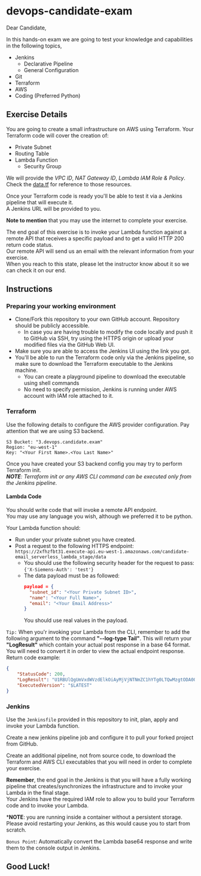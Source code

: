 # devops-candidate-exam

Dear Candidate, 

In this hands-on exam we are going to test your knowledge and capabilities in the following topics,

- Jenkins
  - Declarative Pipeline
  - General Configuration
- Git
- Terraform
- AWS
- Coding (Preferred Python)

## Exercise Details

You are going to create a small infrastructure on AWS using Terraform.
Your Terraform code will cover the creation of:

* Private Subnet
* Routing Table
* Lambda Function
  * Security Group

We will provide the *VPC ID*, *NAT Gateway ID*, *Lambda IAM Role & Policy*. \
Check the [data.tf](https://github.com/jerasioren/devops-candidate-exam/data.tf) for reference to those resources.

Once your Terraform code is ready you'll be able to test it via a Jenkins pipeline that will execute it. \
A Jenkins URL will be provided to you.

**Note to mention** that you may use the internet to complete your exercise.

The end goal of this exercise is to invoke your Lambda function against a remote API that receives a specific payload and to get a valid HTTP 200 return code status. \
Our remote API will send us an email with the relevant information from your exercise. \
When you reach to this state, please let the instructor know about it so we can check it on our end.

## Instructions

### Preparing your working environment 

* Clone/Fork this repository to your own GitHub account. Repository should be publicly accessible.
  * In case you are having trouble to modify the code locally and push it to GitHub via SSH, try using the HTTPS origin or upload your modified files via the GitHub Web UI.
* Make sure you are able to access the Jenkins UI using the link you got.
* You'll be able to run the Terraform code only via the Jenkins pipeline, so make sure to download the Terraform executable to the Jenkins machine. 
    * You can create a playground pipeline to download the executable using shell commands
    * No need to specify permission, Jenkins is running under AWS account with IAM role attached to it.

### **Terraform**

Use the following details to configure the AWS provider configuration. Pay attention that we are using S3 backend. 

```
S3 Bucket: "3.devops.candidate.exam"
Region: "eu-west-1"
Key: "<Your First Name>.<You Last Name>"
```

Once you have created your S3 backend config you may try to perform Terraform init. \
***NOTE**: Terraform init or any AWS CLI command can be executed only from the Jenkins pipeline.*

#### **Lambda Code**

You should write code that will invoke a remote API endpoint. \
You may use any language you wish, although we preferred it to be python.

Your Lambda function should:
- Run under your private subnet you have created.
- Post a request to the following HTTPS endpoint:
`https://2xfhzfbt31.execute-api.eu-west-1.amazonaws.com/candidate-email_serverless_lambda_stage/data`
  - You should use the following security header for the request to pass: \
  `{'X-Siemens-Auth': 'test'}` 
  - The data payload must be as followed:
    ```json
    payload = {
      "subnet_id": "<Your Private Subnet ID>",
      "name": "<Your Full Name>",
      "email": "<Your Email Address>"
    }
    ```
    You should use real values in the payload.

`Tip:` When you'r invoking your Lambda from the CLI, remember to add the following argument to the command **"--log-type Tail"**. This will return your **"LogResult"** which contain your actual post response in a base 64 format. You will need to convert it in order to view the actual endpoint response. \
Return code example:
```json
{
    "StatusCode": 200,
    "LogResult": "U1RBUlQgUmVxdWVzdElkOiAyMjVjNTNmZC1hYTg0LTQwMzgtODA0OS1iYTYwN2M5ZmZjMWQgVmVyc2lvbjogJExBVEVTVAp7Im1lc3NhZ2UiOiAiTWVzc2FnZSBwcm9jZXNzZWQgc3VjY2Vzc2Z1bGx5LiJ9CjIwMApFTkQgUmVxdWVzdElkOiAyMjVjNTNmZC1hYTg0LTQwMzgtODA0OS1iYTYwN2M5ZmZjMWQKUkVQT1JUIFJlcXVlc3RJZDogMjI1YzUzZmQtYWE4NC00MDM4LTgwNDktYmE2MDdjOWZmYzFkCUR1cmF0aW9uOiAyODY1LjA2IG1zCUJpbGxlZCBEdXJhdGlvbjogMjg2NiBtcwlNZW1vcnkgU2l6ZTogMTI4IE1CCU1heCBNZW1vcnkgVXNlZDogNDkgTUIJSW5pdCBEdXJhdGlvbjogMzQzLjUxIG1zCQo=",
    "ExecutedVersion": "$LATEST"
}
```
### **Jenkins**

Use the `Jenkinsfile` provided in this repository to init, plan, apply and invoke your Lambda function.

Create a new jenkins pipeline job and configure it to pull your forked project from GitHub.

Create an additional pipeline, not from source code, to download the Terraform and AWS CLI executables that you will need in order to complete your exercise.

**Remember**, the end goal in the Jenkins is that you will have a fully working pipeline that creates/synchronizes the infrastructure and to invoke your Lambda in the final stage. \
Your Jenkins have the required IAM role to allow you to build your Terraform code and to invoke your Lambda. 

***NOTE**: you are running inside a container without a persistent storage. Please avoid restarting your Jenkins, as this would cause you to start from scratch.

`Bonus Point`: Automatically convert the Lambda base64 response and write them to the console output in Jenkins.

## Good Luck!